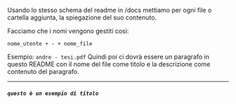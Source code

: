 Usando lo stesso schema del readme in /docs mettiamo per ogni file o cartella aggiunta, la spiegazione del suo contenuto.

Facciamo che i nomi vengono gestiti così:

`nome_utente + - + nome_file`

Esempio: ` andre - tesi.pdf `
Quindi poi ci dovrà essere un paragrafo in questo README con il nome del file come titolo e la descrizione come contenuto del paragrafo.

---------

##### `questo è un esempio di titolo`


